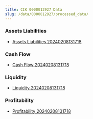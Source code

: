 ```yaml
---
title: CIK 0000012927 Data
slug: /data/0000012927/processed_data/
---
```


### Assets Liabilities
- [Assets Liabilities 20240208131718](data/0000012927/processed_data/Assets_Liabilities/0000012927_Assets_Liabilities_20240208131718.csv)

### Cash Flow
- [Cash Flow 20240208131718](data/0000012927/processed_data/Cash_Flow/0000012927_Cash_Flow_20240208131718.csv)

### Liquidity
- [Liquidity 20240208131718](data/0000012927/processed_data/Liquidity/0000012927_Liquidity_20240208131718.csv)

### Profitability
- [Profitability 20240208131718](data/0000012927/processed_data/Profitability/0000012927_Profitability_20240208131718.csv)

